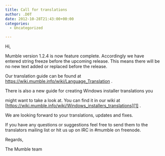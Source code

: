```yaml
---
title: Call for translations
author: .D0T
date: 2012-10-28T21:43:00+00:00
categories:
  - Uncategorized

---
```

Hi,

Mumble version 1.2.4 is now feature complete. Accordingly we have entered string freeze before the upcoming release. This means there will be no new text added or replaced before the release.

Our translation guide can be found at <https://wiki.mumble.info/wiki/Language_Translation> .

There is also a new guide for creating Windows installer translations you

might want to take a look at. You can find it in our wiki at [https://wiki.mumble.info/wiki/Windows_installers_translations][1] .

We are looking forward to your translations, updates and fixes.

If you have any questions or suggestions feel free to send them to the translators mailing list or hit us up on IRC in #mumble on freenode.

Regards,

The Mumble team

 [1]: https://wiki.mumble.info/wiki/Windows_installers_translations
